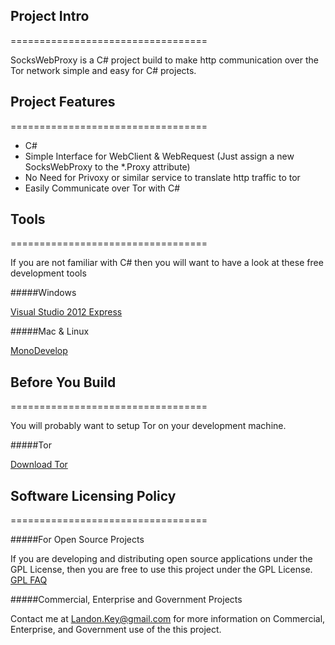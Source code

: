 ## Project Intro
==================================

SocksWebProxy is a C# project build to make http communication over the Tor network simple and easy for C# projects.


## Project Features
==================================

* C#
* Simple Interface for WebClient & WebRequest (Just assign a new SocksWebProxy to the *.Proxy attribute)
* No Need for Privoxy or similar service to translate http traffic to tor
* Easily Communicate over Tor with C#

## Tools
==================================

If you are not familiar with C# then you will want to have a look at these free development tools

#####Windows

<a href="http://www.microsoft.com/en-us/download/details.aspx?id=34673">Visual Studio 2012 Express</a>

#####Mac & Linux

<a href="http://monodevelop.com/">MonoDevelop</a>

## Before You Build
==================================

You will probably want to setup Tor on your development machine.

#####Tor

<a href="https://www.torproject.org/download/download.html.en">Download Tor</a>

## Software Licensing Policy
==================================

#####For Open Source Projects

If you are developing and distributing open source applications under the GPL License, then you are free to use this project under the GPL License.
<a href="http://www.gnu.org/licenses/gpl-faq.html">GPL FAQ</a>

#####Commercial, Enterprise and Government Projects

Contact me at Landon.Key@gmail.com for more information on Commercial, Enterprise, and Government use of the this project.
